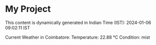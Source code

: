# My Project

This content is dynamically generated in Indian Time (IST): 2024-01-06 09:02:11 IST


Current Weather in Coimbatore:
Temperature: 22.88 °C
Condition: mist
